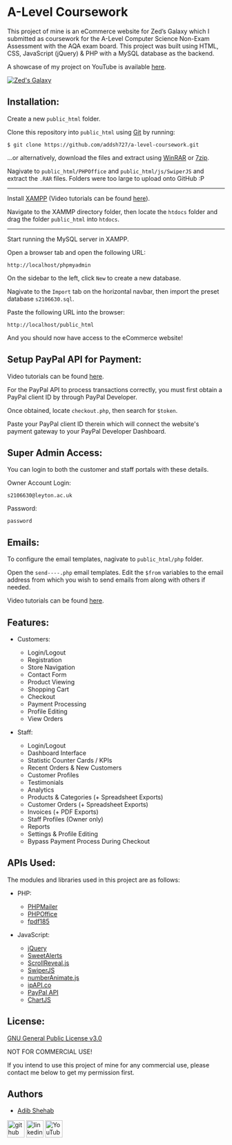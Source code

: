 # A-Level Coursework
This project of mine is an eCommerce website for Zed’s Galaxy which I submitted as coursework for the A-Level Computer Science Non-Exam Assessment with the AQA exam board.
This project was built using HTML, CSS, JavaScript (jQuery) & PHP with a MySQL database as the backend.

A showcase of my project on YouTube is available [here](https://youtube.com/playlist?list=PLoMhAx1hylZZJw7NuMwyvaeryQvakKA2b).

[![Zed's Galaxy](https://img.youtube.com/vi/8GwY2n9JDLw/0.jpg)](https://www.youtube.com/watch?v=8GwY2n9JDLw&list=PLoMhAx1hylZZJw7NuMwyvaeryQvakKA2b)

## Installation:

Create a new `public_html` folder.

Clone this repository into `public_html` using [Git](https://git-scm.com/) by running:

    $ git clone https://github.com/addsh727/a-level-coursework.git

...or alternatively, download the files and extract using [WinRAR](https://www.win-rar.com/start.html?&L=0) or [7zip](https://www.7-zip.org/).

Nagivate to `public_html/PHPOffice` and `public_html/js/SwiperJS` and extract the `.RAR` files.
Folders were too large to upload onto GitHub :P

---

Install [XAMPP](https://www.apachefriends.org/)  (Video tutorials can be found [here](https://www.youtube.com/results?search_query=xampp+installation)).

Navigate to the XAMMP directory folder, then locate the `htdocs` folder and drag the folder `public_html` into `htdocs`.

---

Start running the MySQL server in XAMPP.

Open a browser tab and open the following URL:

    http://localhost/phpmyadmin

On the sidebar to the left, click `New` to create a new database.

Nagivate to the `Import` tab on the horizontal navbar, then import the preset database `s2106630.sql`.

Paste the following URL into the browser:

    http://localhost/public_html

And you should now have access to the eCommerce website!

## Setup PayPal API for Payment:

Video tutorials can be found [here](https://www.youtube.com/results?search_query=paypal+payment+api).

For the PayPal API to process transactions correctly, you must first obtain a PayPal client ID by through PayPal Developer.

Once obtained, locate `checkout.php`, then search for `$token`. 

Paste your PayPal client ID therein which will connect the website's payment gateway to your PayPal Developer Dashboard.

## Super Admin Access:

You can login to both the customer and staff portals with these details.

Owner Account Login:

    s2106630@leyton.ac.uk

Password:

    password

## Emails:

To configure the email templates, nagivate to `public_html/php` folder.

Open the `send----.php` email templates. Edit the `$from` variables to the email address from which you wish to send emails from along with others if needed.

Video tutorials can be found [here](https://www.youtube.com/results?search_query=phpmailer+send+email).

## Features:
- Customers:
  - Login/Logout
  - Registration
  - Store Navigation
  - Contact Form
  - Product Viewing
  - Shopping Cart
  - Checkout
  - Payment Processing
  - Profile Editing
  - View Orders

- Staff:
  - Login/Logout
  - Dashboard Interface
  - Statistic Counter Cards / KPIs
  - Recent Orders & New Customers
  - Customer Profiles
  - Testimonials
  - Analytics
  - Products & Categories (+ Spreadsheet Exports)
  - Customer Orders (+ Spreadsheet Exports)
  - Invoices (+ PDF Exports)
  - Staff Profiles (Owner only)
  - Reports
  - Settings & Profile Editing
  - Bypass Payment Process During Checkout

## APIs Used:
The modules and libraries used in this project are as follows:
- PHP:
  - [PHPMailer](https://github.com/PHPMailer/PHPMailer)
  - [PHPOffice](https://github.com/PHPOffice/PhpSpreadsheet)
  - [fpdf185](https://www.fpdf.org/)

- JavaScript:
  - [jQuery](https://jquery.com/)
  - [SweetAlerts](https://sweetalert2.github.io/)
  - [ScrollReveal.js](https://scrollrevealjs.org/)
  - [SwiperJS](https://swiperjs.com/)
  - [numberAnimate.js](https://www.jqueryscript.net/animation/Number-Rolling-Animation-jQuery-numberAnimate.html)
  - [ipAPI.co](https://ipapi.co/)
  - [PayPal API](https://www.paypal.com/uk/home)
  - [ChartJS](https://www.chartjs.org/)


## License:
[GNU General Public License v3.0](https://choosealicense.com/licenses/gpl-3.0/)

NOT FOR COMMERCIAL USE!

If you intend to use this project of mine for any commercial use, please contact me below to get my permission first.

## Authors
- [Adib Shehab](https://github.com/addsh727)

[<img src='https://cdn.jsdelivr.net/npm/simple-icons@3.0.1/icons/github.svg' alt='github' height='40'>](https://github.com/addsh727) [<img src='https://cdn.jsdelivr.net/npm/simple-icons@3.0.1/icons/linkedin.svg' alt='linkedin' height='40'>](https://www.linkedin.com/in/AdibShehab/) [<img src='https://cdn.jsdelivr.net/npm/simple-icons@3.0.1/icons/youtube.svg' alt='YouTube' height='40'>](https://www.youtube.com/channel/UC5Oief_SNB3MVdNinsxNz3w)
